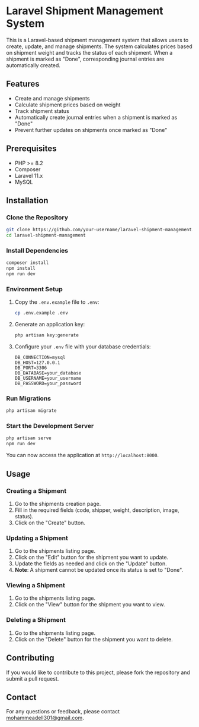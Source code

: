 
# Laravel Shipment Management System

This is a Laravel-based shipment management system that allows users to create, update, and manage shipments. The system calculates prices based on shipment weight and tracks the status of each shipment. When a shipment is marked as "Done", corresponding journal entries are automatically created.

## Features

- Create and manage shipments
- Calculate shipment prices based on weight
- Track shipment status
- Automatically create journal entries when a shipment is marked as "Done"
- Prevent further updates on shipments once marked as "Done"

## Prerequisites

- PHP >= 8.2
- Composer
- Laravel 11.x
- MySQL

## Installation

### Clone the Repository

```bash
git clone https://github.com/your-username/laravel-shipment-management.git
cd laravel-shipment-management
```

### Install Dependencies

```bash
composer install
npm install
npm run dev
```

### Environment Setup

1. Copy the `.env.example` file to `.env`:

    ```bash
    cp .env.example .env
    ```

2. Generate an application key:

    ```bash
    php artisan key:generate
    ```

3. Configure your `.env` file with your database credentials:

    ```
    DB_CONNECTION=mysql
    DB_HOST=127.0.0.1
    DB_PORT=3306
    DB_DATABASE=your_database
    DB_USERNAME=your_username
    DB_PASSWORD=your_password
    ```

### Run Migrations

```bash
php artisan migrate
```

### Start the Development Server

```bash
php artisan serve
npm run dev
```


You can now access the application at `http://localhost:8000`.

## Usage

### Creating a Shipment

1. Go to the shipments creation page.
2. Fill in the required fields (code, shipper, weight, description, image, status).
3. Click on the "Create" button.

### Updating a Shipment

1. Go to the shipments listing page.
2. Click on the "Edit" button for the shipment you want to update.
3. Update the fields as needed and click on the "Update" button.
4. **Note**: A shipment cannot be updated once its status is set to "Done".

### Viewing a Shipment

1. Go to the shipments listing page.
2. Click on the "View" button for the shipment you want to view.

### Deleting a Shipment

1. Go to the shipments listing page.
2. Click on the "Delete" button for the shipment you want to delete.

## Contributing

If you would like to contribute to this project, please fork the repository and submit a pull request.

## Contact

For any questions or feedback, please contact [mohammeadell301@gmail.com](mailto:mohammedadell301@gmail.com).
